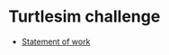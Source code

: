 # Turtlesim challenge

* [Statement of work](https://github.com/eterX/challenge/blob/master/SoW.md)
